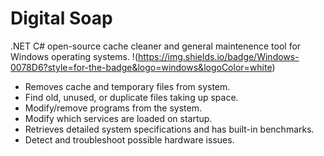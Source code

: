 # Digital Soap
.NET C# open-source cache cleaner and general maintenence tool for Windows operating systems.
!(https://img.shields.io/badge/Windows-0078D6?style=for-the-badge&logo=windows&logoColor=white)
- Removes cache and temporary files from system.
- Find old, unused, or duplicate files taking up space.
- Modify/remove programs from the system.
- Modify which services are loaded on startup.
- Retrieves detailed system specifications and has built-in benchmarks.
- Detect and troubleshoot possible hardware issues.
